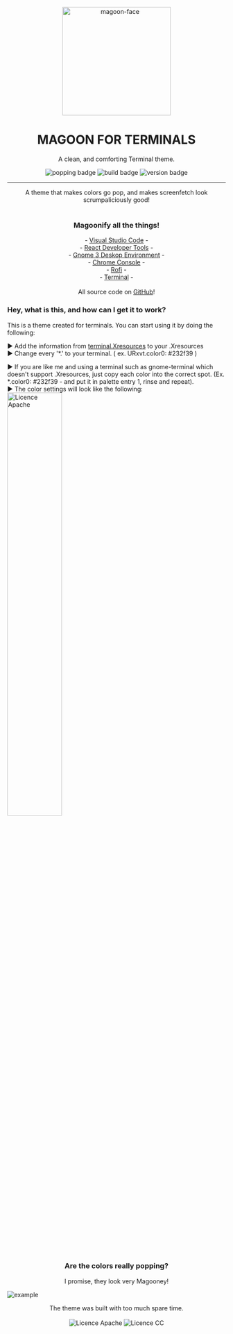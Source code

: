 <p align="center">
  <img alt='magoon-face' src='https://cloud.githubusercontent.com/assets/14088342/25765655/6603ba32-31ee-11e7-8592-60ff4b445127.png' width='250'/>
  <h1 align="center">MAGOON FOR TERMINALS</h1>
  <p align="center">A clean, and comforting Terminal theme.</p>
  <p align="center">
    <img alt='popping badge' src='https://img.shields.io/badge/colors-popping!-green.svg?style=flat-square' />
    <img alt='build badge' src='https://img.shields.io/badge/build-passing-green.svg?style=flat-square' />
    <img alt='version badge' src='https://img.shields.io/badge/version-1.2.0-blue.svg?style=flat-square' />
  </p>
</div>
<hr>

<p align="center">
  A theme that makes colors go pop, and makes screenfetch look scrumpaliciously good! <br><br>
  <h3 align="center">Magoonify all the things!</h3>
  <p align="center">
  - <a href="https://marketplace.visualstudio.com/items?itemName=Northerntwig.magoon">Visual Studio Code</a> - <br>
  - <a href="https://goo.gl/Gds7zy">React Developer Tools</a> - <br>
    - <a href="https://github.com/NorthernTwig/Magoon/tree/master/gtk">Gnome 3 Deskop Environment</a> - <br>
    - <a href="https://chrome.google.com/webstore/detail/magoon-chrome-devtools-th/aaimlcmkljmacmacanfbhfgjkahgaihm">Chrome Console</a> -<br>
    - <a href="https://github.com/NorthernTwig/Magoon/tree/master/rofi">Rofi</a> -<br>
    - <a href="https://github.com/NorthernTwig/Magoon/tree/master/terminal">Terminal</a> -<br><br>
    All source code on <a href="https://github.com/NorthernTwig/Magoon">GitHub</a>! 
  </p>
</p>

### Hey, what is this, and how can I get it to work?
This is a theme created for terminals. You can start using it by doing the following:

▶ Add the information from [terminal.Xresources](https://github.com/NorthernTwig/Magoon/blob/master/rofi/rofi.Xresources) to your .Xresources  
▶ Change every '*.' to your terminal. ( ex. URxvt.color0: #232f39 )  

▶ If you are like me and using a terminal such as gnome-terminal which doesn't support .Xresources, just copy each color into the correct spot. (Ex. *.color0: #232f39 - and put it in palette entry 1, rinse and repeat).  
▶ The color settings will look like the following:  
  <img alt='Licence Apache' src='https://user-images.githubusercontent.com/14088342/28725134-d07b9da2-73bc-11e7-89ce-dd76684f8ba6.png' width="50%" />


<p align="center"><br>
  <h3 align="center">Are the colors really popping?</h3>
  <p align="center">I promise, they look very Magooney!</p>
  <img alt='example' src='https://user-images.githubusercontent.com/14088342/28725329-6e4f2ec2-73bd-11e7-885a-8af5c2cf465a.png' />
</p>

<p align="center">
  The theme was built with too much spare time.<br><br>
  <img alt='Licence Apache' src='https://img.shields.io/badge/License-Apache_2.0-blue.svg?style=flat-square' />
  <img alt='Licence CC' src='https://img.shields.io/badge/License-CC_BY--SA_4.0-blue.svg?style=flat-square' />
</p>
